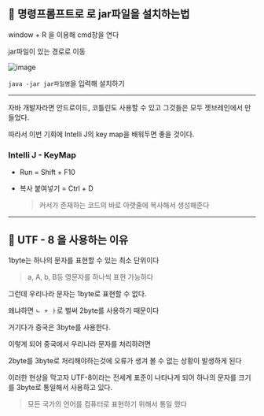 ## 📄 명령프롬프트로 로 jar파일을 설치하는법

window + R 을 이용해 cmd창을 연다

jar파일이 있는 경로로 이동

![image](https://user-images.githubusercontent.com/60961649/137632198-14138629-c3eb-4cdc-85cf-7b398c05f913.png)



`java -jar jar파일명`을 입력해 설치하기



---



자바 개발자라면 안드로이드, 코틀린도 사용할 수 있고 그것들은 모두 젯브레인에서 만들었다.

따라서 이번 기회에 Intelli J의 key map을 배워두면 좋을 것이다.

### Intelli J - KeyMap

- Run = Shift + F10

- 복사 붙여넣기 = Ctrl + D

  > 커서가 존재하는 코드의 바로 아랫줄에 복사해서 생성해준다



---

## 📄 UTF - 8 을 사용하는 이유

1byte는 하나의 문자를 표현할 수 있는 최소 단위이다

> a, A, b, B등 영문자를 하나씩 표현 가능하다

그런데 우리나라 문자는 1byte로 표현할 수 없다.

왜냐하면 `ㄴ + ㅏ`로 벌써 2byte를 사용하기 때문이다

거기다가 중국은 3byte를 사용한다.



이렇게 되어 중국에서 우리나라 문자를 처리하려면

2byte를 3byte로 처리해야하는것에 오류가 생겨 볼 수 없는 상황이 발생하게 된다



이러한 현상을 막고자 UTF-8이라는 전세계 표준이 나타나게 되어 하나의 문자를 크기를 3byte로 통일해서 사용하고 있다.

> 모든 국가의 언어를 컴퓨터로 표현하기 위해서 통일 했다





